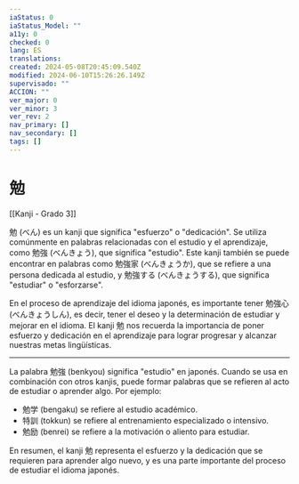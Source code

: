 ```yaml
---
iaStatus: 0
iaStatus_Model: ""
a11y: 0
checked: 0
lang: ES
translations: 
created: 2024-05-08T20:45:09.540Z
modified: 2024-06-10T15:26:26.149Z
supervisado: ""
ACCION: ""
ver_major: 0
ver_minor: 3
ver_rev: 2
nav_primary: []
nav_secondary: []
tags: []
---
```

# 勉

[[Kanji - Grado 3]]

勉 (べん) es un kanji que significa "esfuerzo" o "dedicación". Se utiliza comúnmente en palabras relacionadas con el estudio y el aprendizaje, como 勉強 (べんきょう), que significa "estudio". Este kanji también se puede encontrar en palabras como 勉強家 (べんきょうか), que se refiere a una persona dedicada al estudio, y 勉強する (べんきょうする), que significa "estudiar" o "esforzarse". 

En el proceso de aprendizaje del idioma japonés, es importante tener 勉強心 (べんきょうしん), es decir, tener el deseo y la determinación de estudiar y mejorar en el idioma. El kanji 勉 nos recuerda la importancia de poner esfuerzo y dedicación en el aprendizaje para lograr progresar y alcanzar nuestras metas lingüísticas.


---

La palabra 勉強 (benkyou) significa "estudio" en japonés. Cuando se usa en combinación con otros kanjis, puede formar palabras que se refieren al acto de estudiar o aprender algo. Por ejemplo:

- 勉学 (bengaku) se refiere al estudio académico.
- 特訓 (tokkun) se refiere al entrenamiento especializado o intensivo.
- 勉励 (benrei) se refiere a la motivación o aliento para estudiar.

En resumen, el kanji 勉 representa el esfuerzo y la dedicación que se requieren para aprender algo nuevo, y es una parte importante del proceso de estudiar el idioma japonés.
